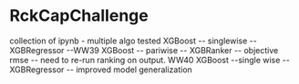 # RckCapChallenge
collection of ipynb - multiple algo tested
XGBoost -- singlewise --XGBRegressor --WW39
XGBoost -- pariwise -- XGBRanker -- objective rmse -- need to re-run ranking on output. WW40
XGBoost --single wise -- XGBRegressor -- improved model generalization
